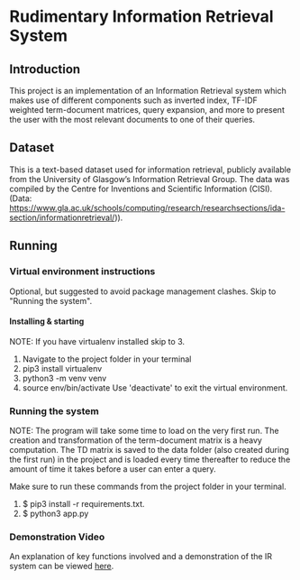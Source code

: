 # Rudimentary Information Retrieval System

## Introduction
This project is an implementation of an Information Retrieval system which makes use of different components such as inverted index, TF-IDF weighted term-document matrices, query expansion, and more to present the user with the most relevant documents to one of their queries.

## Dataset
This is a text-based dataset used for information retrieval, publicly available from the University of Glasgow’s Information Retrieval Group. The data was compiled by the Centre for Inventions and Scientific Information (CISI). (Data: https://www.gla.ac.uk/schools/computing/research/researchsections/ida-section/informationretrieval/)).

## Running
### Virtual environment instructions
Optional, but suggested to avoid package management clashes. Skip to "Running the system".

#### Installing & starting
NOTE: If you have virtualenv installed skip to 3.

1. Navigate to the project folder in your terminal
2. pip3 install virtualenv
3. python3 -m venv venv
4. source env/bin/activate
Use 'deactivate' to exit the virtual environment.

### Running the system
NOTE: The program will take some time to load on the very first run. The creation and transformation of the term-document matrix is a heavy computation. The TD matrix is saved to the data folder (also created during the first run) in the project and is loaded every time thereafter to reduce the amount of time it takes before a user can enter a query.

Make sure to run these commands from the project folder in your terminal.
1. $ pip3 install -r requirements.txt.
2. $ python3 app.py

### Demonstration Video
An explanation of key functions involved and a demonstration of the IR system can be viewed [here](https://youtu.be/nBgWAqQjXVU).
